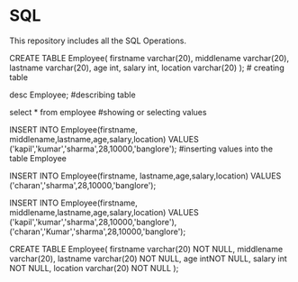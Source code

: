 # SQL
 This repository includes all the SQL Operations.

CREATE TABLE Employee(
firstname varchar(20),
middlename varchar(20),
lastname varchar(20),
age int,
salary int,
location varchar(20)
);                                                                                             # creating table

desc Employee;                                                                                 #describing table

select * from employee                                                                         #showing or selecting values

INSERT INTO Employee(firstname, middlename,lastname,age,salary,location) VALUES ('kapil','kumar','sharma',28,10000,'banglore');  #inserting values into the table Employee

INSERT INTO Employee(firstname, lastname,age,salary,location) VALUES ('charan','sharma',28,10000,'banglore');

INSERT INTO Employee(firstname, middlename,lastname,age,salary,location) VALUES ('kapil','kumar','sharma',28,10000,'banglore'),('charan','Kumar','sharma',28,10000,'banglore');

CREATE TABLE Employee(
firstname varchar(20) NOT NULL,
middlename varchar(20),
lastname varchar(20) NOT NULL,
age intNOT NULL,
salary int NOT NULL,
location varchar(20) NOT NULL
);



